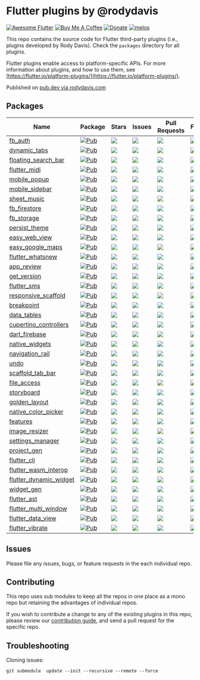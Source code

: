 # Flutter plugins by @rodydavis

[![Awesome Flutter](https://img.shields.io/badge/Awesome-Flutter-blue.svg?longCache=true&style=flat-square)](https://github.com/Solido/awesome-flutter)
[![Buy Me A Coffee](https://img.shields.io/badge/Donate-Buy%20Me%20A%20Coffee-yellow.svg)](https://www.buymeacoffee.com/rodydavis)
[![Donate](https://img.shields.io/badge/Donate-PayPal-green.svg)](https://www.paypal.com/cgi-bin/webscr?cmd=_s-xclick&hosted_button_id=WSH3GVC49GNNJ)
[![melos](https://img.shields.io/badge/maintained%20with-melos-f700ff.svg?style=flat-square)](https://github.com/invertase/melos)

This repo contains the source code for
Flutter third-party plugins (i.e., plugins developed by Rody Davis).
Check the `packages` directory for all plugins.

Flutter plugins enable access to platform-specific APIs. For more information
about plugins, and how to use them, see
[https://flutter.io/platform-plugins/](https://flutter.io/platform-plugins/).

Published on [pub.dev via rodydavis.com](https://pub.dev/publishers/rodydavis.com/packages)

## Packages

<!-- START_PACKAGES -->
| Name | Package | Stars | Issues | Pull Requests | Forks |
| --- | --- | --- | --- | --- | --- |
| [fb_auth](https://github.com/rodydavis/fb_auth) | [![Pub](https://img.shields.io/pub/v/fb_auth.svg?style=popout)](https://pub.dartlang.org/packages/fb_auth) |  ![](https://img.shields.io/github/stars/rodydavis/fb_auth) | ![](https://img.shields.io/github/issues/rodydavis/fb_auth) | ![](https://img.shields.io/github/issues-pr/rodydavis/fb_auth) | ![](https://img.shields.io/github/forks/rodydavis/fb_auth) |
| [dynamic_tabs](https://github.com/rodydavis/dynamic_tabs) | [![Pub](https://img.shields.io/pub/v/dynamic_tabs.svg?style=popout)](https://pub.dartlang.org/packages/dynamic_tabs) |  ![](https://img.shields.io/github/stars/rodydavis/dynamic_tabs) | ![](https://img.shields.io/github/issues/rodydavis/dynamic_tabs) | ![](https://img.shields.io/github/issues-pr/rodydavis/dynamic_tabs) | ![](https://img.shields.io/github/forks/rodydavis/dynamic_tabs) |
| [floating_search_bar](https://github.com/rodydavis/floating_search_bar) | [![Pub](https://img.shields.io/pub/v/floating_search_bar.svg?style=popout)](https://pub.dartlang.org/packages/floating_search_bar) |  ![](https://img.shields.io/github/stars/rodydavis/floating_search_bar) | ![](https://img.shields.io/github/issues/rodydavis/floating_search_bar) | ![](https://img.shields.io/github/issues-pr/rodydavis/floating_search_bar) | ![](https://img.shields.io/github/forks/rodydavis/floating_search_bar) |
| [flutter_midi](https://github.com/rodydavis/flutter_midi) | [![Pub](https://img.shields.io/pub/v/flutter_midi.svg?style=popout)](https://pub.dartlang.org/packages/flutter_midi) |  ![](https://img.shields.io/github/stars/rodydavis/flutter_midi) | ![](https://img.shields.io/github/issues/rodydavis/flutter_midi) | ![](https://img.shields.io/github/issues-pr/rodydavis/flutter_midi) | ![](https://img.shields.io/github/forks/rodydavis/flutter_midi) |
| [mobile_popup](https://github.com/rodydavis/mobile_popup) | [![Pub](https://img.shields.io/pub/v/mobile_popup.svg?style=popout)](https://pub.dartlang.org/packages/mobile_popup) |  ![](https://img.shields.io/github/stars/rodydavis/mobile_popup) | ![](https://img.shields.io/github/issues/rodydavis/mobile_popup) | ![](https://img.shields.io/github/issues-pr/rodydavis/mobile_popup) | ![](https://img.shields.io/github/forks/rodydavis/mobile_popup) |
| [mobile_sidebar](https://github.com/rodydavis/mobile_sidebar) | [![Pub](https://img.shields.io/pub/v/mobile_sidebar.svg?style=popout)](https://pub.dartlang.org/packages/mobile_sidebar) |  ![](https://img.shields.io/github/stars/rodydavis/mobile_sidebar) | ![](https://img.shields.io/github/issues/rodydavis/mobile_sidebar) | ![](https://img.shields.io/github/issues-pr/rodydavis/mobile_sidebar) | ![](https://img.shields.io/github/forks/rodydavis/mobile_sidebar) |
| [sheet_music](https://github.com/rodydavis/sheet_music) | [![Pub](https://img.shields.io/pub/v/sheet_music.svg?style=popout)](https://pub.dartlang.org/packages/sheet_music) |  ![](https://img.shields.io/github/stars/rodydavis/sheet_music) | ![](https://img.shields.io/github/issues/rodydavis/sheet_music) | ![](https://img.shields.io/github/issues-pr/rodydavis/sheet_music) | ![](https://img.shields.io/github/forks/rodydavis/sheet_music) |
| [fb_firestore](https://github.com/rodydavis/fb_firestore) | [![Pub](https://img.shields.io/pub/v/fb_firestore.svg?style=popout)](https://pub.dartlang.org/packages/fb_firestore) |  ![](https://img.shields.io/github/stars/rodydavis/fb_firestore) | ![](https://img.shields.io/github/issues/rodydavis/fb_firestore) | ![](https://img.shields.io/github/issues-pr/rodydavis/fb_firestore) | ![](https://img.shields.io/github/forks/rodydavis/fb_firestore) |
| [fb_storage](https://github.com/rodydavis/fb_storage) | [![Pub](https://img.shields.io/pub/v/fb_storage.svg?style=popout)](https://pub.dartlang.org/packages/fb_storage) |  ![](https://img.shields.io/github/stars/rodydavis/fb_storage) | ![](https://img.shields.io/github/issues/rodydavis/fb_storage) | ![](https://img.shields.io/github/issues-pr/rodydavis/fb_storage) | ![](https://img.shields.io/github/forks/rodydavis/fb_storage) |
| [persist_theme](https://github.com/fluttercommunity/persist_theme) | [![Pub](https://img.shields.io/pub/v/persist_theme.svg?style=popout)](https://pub.dartlang.org/packages/persist_theme) |  ![](https://img.shields.io/github/stars/fluttercommunity/persist_theme) | ![](https://img.shields.io/github/issues/fluttercommunity/persist_theme) | ![](https://img.shields.io/github/issues-pr/fluttercommunity/persist_theme) | ![](https://img.shields.io/github/forks/fluttercommunity/persist_theme) |
| [easy_web_view](https://github.com/rodydavis/easy_web_view) | [![Pub](https://img.shields.io/pub/v/easy_web_view.svg?style=popout)](https://pub.dartlang.org/packages/easy_web_view) |  ![](https://img.shields.io/github/stars/rodydavis/easy_web_view) | ![](https://img.shields.io/github/issues/rodydavis/easy_web_view) | ![](https://img.shields.io/github/issues-pr/rodydavis/easy_web_view) | ![](https://img.shields.io/github/forks/rodydavis/easy_web_view) |
| [easy_google_maps](https://github.com/rodydavis/easy_google_maps) | [![Pub](https://img.shields.io/pub/v/easy_google_maps.svg?style=popout)](https://pub.dartlang.org/packages/easy_google_maps) |  ![](https://img.shields.io/github/stars/rodydavis/easy_google_maps) | ![](https://img.shields.io/github/issues/rodydavis/easy_google_maps) | ![](https://img.shields.io/github/issues-pr/rodydavis/easy_google_maps) | ![](https://img.shields.io/github/forks/rodydavis/easy_google_maps) |
| [flutter_whatsnew](https://github.com/fluttercommunity/flutter_whatsnew) | [![Pub](https://img.shields.io/pub/v/flutter_whatsnew.svg?style=popout)](https://pub.dartlang.org/packages/flutter_whatsnew) |  ![](https://img.shields.io/github/stars/fluttercommunity/flutter_whatsnew) | ![](https://img.shields.io/github/issues/fluttercommunity/flutter_whatsnew) | ![](https://img.shields.io/github/issues-pr/fluttercommunity/flutter_whatsnew) | ![](https://img.shields.io/github/forks/fluttercommunity/flutter_whatsnew) |
| [app_review](https://github.com/fluttercommunity/app_review) | [![Pub](https://img.shields.io/pub/v/app_review.svg?style=popout)](https://pub.dartlang.org/packages/app_review) |  ![](https://img.shields.io/github/stars/fluttercommunity/app_review) | ![](https://img.shields.io/github/issues/fluttercommunity/app_review) | ![](https://img.shields.io/github/issues-pr/fluttercommunity/app_review) | ![](https://img.shields.io/github/forks/fluttercommunity/app_review) |
| [get_version](https://github.com/fluttercommunity/get_version) | [![Pub](https://img.shields.io/pub/v/get_version.svg?style=popout)](https://pub.dartlang.org/packages/get_version) |  ![](https://img.shields.io/github/stars/fluttercommunity/get_version) | ![](https://img.shields.io/github/issues/fluttercommunity/get_version) | ![](https://img.shields.io/github/issues-pr/fluttercommunity/get_version) | ![](https://img.shields.io/github/forks/fluttercommunity/get_version) |
| [flutter_sms](https://github.com/fluttercommunity/flutter_sms) | [![Pub](https://img.shields.io/pub/v/flutter_sms.svg?style=popout)](https://pub.dartlang.org/packages/flutter_sms) |  ![](https://img.shields.io/github/stars/fluttercommunity/flutter_sms) | ![](https://img.shields.io/github/issues/fluttercommunity/flutter_sms) | ![](https://img.shields.io/github/issues-pr/fluttercommunity/flutter_sms) | ![](https://img.shields.io/github/forks/fluttercommunity/flutter_sms) |
| [responsive_scaffold](https://github.com/fluttercommunity/responsive_scaffold) | [![Pub](https://img.shields.io/pub/v/responsive_scaffold.svg?style=popout)](https://pub.dartlang.org/packages/responsive_scaffold) |  ![](https://img.shields.io/github/stars/fluttercommunity/responsive_scaffold) | ![](https://img.shields.io/github/issues/fluttercommunity/responsive_scaffold) | ![](https://img.shields.io/github/issues-pr/fluttercommunity/responsive_scaffold) | ![](https://img.shields.io/github/forks/fluttercommunity/responsive_scaffold) |
| [breakpoint](https://github.com/fluttercommunity/breakpoint) | [![Pub](https://img.shields.io/pub/v/breakpoint.svg?style=popout)](https://pub.dartlang.org/packages/breakpoint) |  ![](https://img.shields.io/github/stars/fluttercommunity/breakpoint) | ![](https://img.shields.io/github/issues/fluttercommunity/breakpoint) | ![](https://img.shields.io/github/issues-pr/fluttercommunity/breakpoint) | ![](https://img.shields.io/github/forks/fluttercommunity/breakpoint) |
| [data_tables](https://github.com/rodydavis/data_tables) | [![Pub](https://img.shields.io/pub/v/data_tables.svg?style=popout)](https://pub.dartlang.org/packages/data_tables) |  ![](https://img.shields.io/github/stars/rodydavis/data_tables) | ![](https://img.shields.io/github/issues/rodydavis/data_tables) | ![](https://img.shields.io/github/issues-pr/rodydavis/data_tables) | ![](https://img.shields.io/github/forks/rodydavis/data_tables) |
| [cupertino_controllers](https://github.com/rodydavis/cupertino_controllers) | [![Pub](https://img.shields.io/pub/v/cupertino_controllers.svg?style=popout)](https://pub.dartlang.org/packages/cupertino_controllers) |  ![](https://img.shields.io/github/stars/rodydavis/cupertino_controllers) | ![](https://img.shields.io/github/issues/rodydavis/cupertino_controllers) | ![](https://img.shields.io/github/issues-pr/rodydavis/cupertino_controllers) | ![](https://img.shields.io/github/forks/rodydavis/cupertino_controllers) |
| [dart_firebase](https://github.com/rodydavis/dart_firebase) | [![Pub](https://img.shields.io/pub/v/dart_firebase.svg?style=popout)](https://pub.dartlang.org/packages/dart_firebase) |  ![](https://img.shields.io/github/stars/rodydavis/dart_firebase) | ![](https://img.shields.io/github/issues/rodydavis/dart_firebase) | ![](https://img.shields.io/github/issues-pr/rodydavis/dart_firebase) | ![](https://img.shields.io/github/forks/rodydavis/dart_firebase) |
| [native_widgets](https://github.com/fluttercommunity/native_widgets) | [![Pub](https://img.shields.io/pub/v/native_widgets.svg?style=popout)](https://pub.dartlang.org/packages/native_widgets) |  ![](https://img.shields.io/github/stars/fluttercommunity/native_widgets) | ![](https://img.shields.io/github/issues/fluttercommunity/native_widgets) | ![](https://img.shields.io/github/issues-pr/fluttercommunity/native_widgets) | ![](https://img.shields.io/github/forks/fluttercommunity/native_widgets) |
| [navigation_rail](https://github.com/rodydavis/navigation_rail) | [![Pub](https://img.shields.io/pub/v/navigation_rail.svg?style=popout)](https://pub.dartlang.org/packages/navigation_rail) |  ![](https://img.shields.io/github/stars/rodydavis/navigation_rail) | ![](https://img.shields.io/github/issues/rodydavis/navigation_rail) | ![](https://img.shields.io/github/issues-pr/rodydavis/navigation_rail) | ![](https://img.shields.io/github/forks/rodydavis/navigation_rail) |
| [undo](https://github.com/rodydavis/undo) | [![Pub](https://img.shields.io/pub/v/undo.svg?style=popout)](https://pub.dartlang.org/packages/undo) |  ![](https://img.shields.io/github/stars/rodydavis/undo) | ![](https://img.shields.io/github/issues/rodydavis/undo) | ![](https://img.shields.io/github/issues-pr/rodydavis/undo) | ![](https://img.shields.io/github/forks/rodydavis/undo) |
| [scaffold_tab_bar](https://github.com/rodydavis/scaffold_tab_bar) | [![Pub](https://img.shields.io/pub/v/scaffold_tab_bar.svg?style=popout)](https://pub.dartlang.org/packages/scaffold_tab_bar) |  ![](https://img.shields.io/github/stars/rodydavis/scaffold_tab_bar) | ![](https://img.shields.io/github/issues/rodydavis/scaffold_tab_bar) | ![](https://img.shields.io/github/issues-pr/rodydavis/scaffold_tab_bar) | ![](https://img.shields.io/github/forks/rodydavis/scaffold_tab_bar) |
| [file_access](https://github.com/rodydavis/file_access) | [![Pub](https://img.shields.io/pub/v/file_access.svg?style=popout)](https://pub.dartlang.org/packages/file_access) |  ![](https://img.shields.io/github/stars/rodydavis/file_access) | ![](https://img.shields.io/github/issues/rodydavis/file_access) | ![](https://img.shields.io/github/issues-pr/rodydavis/file_access) | ![](https://img.shields.io/github/forks/rodydavis/file_access) |
| [storyboard](https://github.com/rodydavis/storyboard) | [![Pub](https://img.shields.io/pub/v/storyboard.svg?style=popout)](https://pub.dartlang.org/packages/storyboard) |  ![](https://img.shields.io/github/stars/rodydavis/storyboard) | ![](https://img.shields.io/github/issues/rodydavis/storyboard) | ![](https://img.shields.io/github/issues-pr/rodydavis/storyboard) | ![](https://img.shields.io/github/forks/rodydavis/storyboard) |
| [golden_layout](https://github.com/rodydavis/golden_layout) | [![Pub](https://img.shields.io/pub/v/golden_layout.svg?style=popout)](https://pub.dartlang.org/packages/golden_layout) |  ![](https://img.shields.io/github/stars/rodydavis/golden_layout) | ![](https://img.shields.io/github/issues/rodydavis/golden_layout) | ![](https://img.shields.io/github/issues-pr/rodydavis/golden_layout) | ![](https://img.shields.io/github/forks/rodydavis/golden_layout) |
| [native_color_picker](https://github.com/rodydavis/native_color_picker) | [![Pub](https://img.shields.io/pub/v/native_color_picker.svg?style=popout)](https://pub.dartlang.org/packages/native_color_picker) |  ![](https://img.shields.io/github/stars/rodydavis/native_color_picker) | ![](https://img.shields.io/github/issues/rodydavis/native_color_picker) | ![](https://img.shields.io/github/issues-pr/rodydavis/native_color_picker) | ![](https://img.shields.io/github/forks/rodydavis/native_color_picker) |
| [features](https://github.com/rodydavis/features) | [![Pub](https://img.shields.io/pub/v/features.svg?style=popout)](https://pub.dartlang.org/packages/features) |  ![](https://img.shields.io/github/stars/rodydavis/features) | ![](https://img.shields.io/github/issues/rodydavis/features) | ![](https://img.shields.io/github/issues-pr/rodydavis/features) | ![](https://img.shields.io/github/forks/rodydavis/features) |
| [image_resizer](https://github.com/rodydavis/image_resizer) | [![Pub](https://img.shields.io/pub/v/image_resizer.svg?style=popout)](https://pub.dartlang.org/packages/image_resizer) |  ![](https://img.shields.io/github/stars/rodydavis/image_resizer) | ![](https://img.shields.io/github/issues/rodydavis/image_resizer) | ![](https://img.shields.io/github/issues-pr/rodydavis/image_resizer) | ![](https://img.shields.io/github/forks/rodydavis/image_resizer) |
| [settings_manager](https://github.com/rodydavis/settings_manager) | [![Pub](https://img.shields.io/pub/v/settings_manager.svg?style=popout)](https://pub.dartlang.org/packages/settings_manager) |  ![](https://img.shields.io/github/stars/rodydavis/settings_manager) | ![](https://img.shields.io/github/issues/rodydavis/settings_manager) | ![](https://img.shields.io/github/issues-pr/rodydavis/settings_manager) | ![](https://img.shields.io/github/forks/rodydavis/settings_manager) |
| [project_gen](https://github.com/rodydavis/project_gen) | [![Pub](https://img.shields.io/pub/v/project_gen.svg?style=popout)](https://pub.dartlang.org/packages/project_gen) |  ![](https://img.shields.io/github/stars/rodydavis/project_gen) | ![](https://img.shields.io/github/issues/rodydavis/project_gen) | ![](https://img.shields.io/github/issues-pr/rodydavis/project_gen) | ![](https://img.shields.io/github/forks/rodydavis/project_gen) |
| [flutter_cli](https://github.com/rodydavis/flutter_cli) | [![Pub](https://img.shields.io/pub/v/flutter_cli.svg?style=popout)](https://pub.dartlang.org/packages/flutter_cli) |  ![](https://img.shields.io/github/stars/rodydavis/flutter_cli) | ![](https://img.shields.io/github/issues/rodydavis/flutter_cli) | ![](https://img.shields.io/github/issues-pr/rodydavis/flutter_cli) | ![](https://img.shields.io/github/forks/rodydavis/flutter_cli) |
| [flutter_wasm_interop](https://github.com/rodydavis/flutter_wasm_interop) | [![Pub](https://img.shields.io/pub/v/flutter_wasm_interop.svg?style=popout)](https://pub.dartlang.org/packages/flutter_wasm_interop) |  ![](https://img.shields.io/github/stars/rodydavis/flutter_wasm_interop) | ![](https://img.shields.io/github/issues/rodydavis/flutter_wasm_interop) | ![](https://img.shields.io/github/issues-pr/rodydavis/flutter_wasm_interop) | ![](https://img.shields.io/github/forks/rodydavis/flutter_wasm_interop) |
| [flutter_dynamic_widget](https://github.com/rodydavis/flutter_dynamic_widget) | [![Pub](https://img.shields.io/pub/v/flutter_dynamic_widget.svg?style=popout)](https://pub.dartlang.org/packages/flutter_dynamic_widget) |  ![](https://img.shields.io/github/stars/rodydavis/flutter_dynamic_widget) | ![](https://img.shields.io/github/issues/rodydavis/flutter_dynamic_widget) | ![](https://img.shields.io/github/issues-pr/rodydavis/flutter_dynamic_widget) | ![](https://img.shields.io/github/forks/rodydavis/flutter_dynamic_widget) |
| [widget_gen](https://github.com/rodydavis/widget_gen) | [![Pub](https://img.shields.io/pub/v/widget_gen.svg?style=popout)](https://pub.dartlang.org/packages/widget_gen) |  ![](https://img.shields.io/github/stars/rodydavis/widget_gen) | ![](https://img.shields.io/github/issues/rodydavis/widget_gen) | ![](https://img.shields.io/github/issues-pr/rodydavis/widget_gen) | ![](https://img.shields.io/github/forks/rodydavis/widget_gen) |
| [flutter_ast](https://github.com/rodydavis/flutter_ast) | [![Pub](https://img.shields.io/pub/v/flutter_ast.svg?style=popout)](https://pub.dartlang.org/packages/flutter_ast) |  ![](https://img.shields.io/github/stars/rodydavis/flutter_ast) | ![](https://img.shields.io/github/issues/rodydavis/flutter_ast) | ![](https://img.shields.io/github/issues-pr/rodydavis/flutter_ast) | ![](https://img.shields.io/github/forks/rodydavis/flutter_ast) |
| [flutter_multi_window](https://github.com/rodydavis/flutter_multi_window) | [![Pub](https://img.shields.io/pub/v/flutter_multi_window.svg?style=popout)](https://pub.dartlang.org/packages/flutter_multi_window) |  ![](https://img.shields.io/github/stars/rodydavis/flutter_multi_window) | ![](https://img.shields.io/github/issues/rodydavis/flutter_multi_window) | ![](https://img.shields.io/github/issues-pr/rodydavis/flutter_multi_window) | ![](https://img.shields.io/github/forks/rodydavis/flutter_multi_window) |
| [flutter_data_view](https://github.com/rodydavis/flutter_data_view) | [![Pub](https://img.shields.io/pub/v/flutter_data_view.svg?style=popout)](https://pub.dartlang.org/packages/flutter_data_view) |  ![](https://img.shields.io/github/stars/rodydavis/flutter_data_view) | ![](https://img.shields.io/github/issues/rodydavis/flutter_data_view) | ![](https://img.shields.io/github/issues-pr/rodydavis/flutter_data_view) | ![](https://img.shields.io/github/forks/rodydavis/flutter_data_view) |
| [flutter_vibrate](https://github.com/rodydavis/flutter_vibrate) | [![Pub](https://img.shields.io/pub/v/flutter_vibrate.svg?style=popout)](https://pub.dartlang.org/packages/flutter_vibrate) |  ![](https://img.shields.io/github/stars/rodydavis/flutter_vibrate) | ![](https://img.shields.io/github/issues/rodydavis/flutter_vibrate) | ![](https://img.shields.io/github/issues-pr/rodydavis/flutter_vibrate) | ![](https://img.shields.io/github/forks/rodydavis/flutter_vibrate) |
<!-- END_PACKAGES -->

## Issues

Please file any issues, bugs, or feature requests in the each individual repo.

## Contributing

This repo uses sub modules to keep all the repos in one place as a mono repo but retaining the advantages of individual repos.

If you wish to contribute a change to any of the existing plugins in this repo,
please review our [contribution guide](https://github.com/rodydavis/plugins/blob/master/CONTRIBUTING.md),
and send a pull request for the specific repo.

## Troubleshooting

Cloning issues:

```
git submodule  update --init --recursive --remote --force
```
